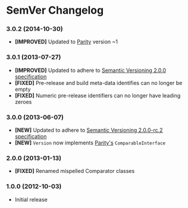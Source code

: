# SemVer Changelog

### 3.0.2 (2014-10-30)

* **[IMPROVED]** Updated to [Parity](https://github.com/IcecaveStudios/parity) version ~1

### 3.0.1 (2013-07-27)

* **[IMPROVED]** Updated to adhere to [Semantic Versioning 2.0.0 specification](http://semver.org/spec/v2.0.0.html)
* **[FIXED]** Pre-release and build meta-data identifies can no longer be empty
* **[FIXED]** Numeric pre-release identifiers can no longer have leading zeroes

### 3.0.0 (2013-06-07)

* **[NEW]** Updated to adhere to [Semantic Versioning 2.0.0-rc.2 specification](http://semver.org/spec/v2.0.0-rc.2.html)
* **[NEW]** `Version` now implements [Parity's](https://github.com/IcecaveStudios/parity) `ComparableInterface`

### 2.0.0 (2013-01-13)

* **[FIXED]** Renamed mispelled Comparator classes

### 1.0.0 (2012-10-03)

* Initial release
